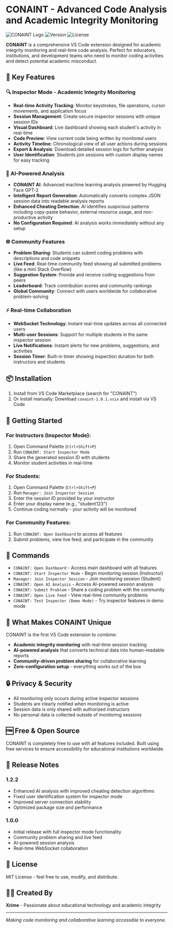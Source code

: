 # CONAINT - Advanced Code Analysis and Academic Integrity Monitoring

![CONAINT Logo](https://img.shields.io/badge/CONAINT-Academic%20Integrity-blue?style=for-the-badge)
![Version](https://img.shields.io/badge/version-1.0.1-green?style=for-the-badge)
![License](https://img.shields.io/badge/license-MIT-yellow?style=for-the-badge)

**CONAINT** is a comprehensive VS Code extension designed for academic integrity monitoring and real-time code analysis. Perfect for educators, institutions, and development teams who need to monitor coding activities and detect potential academic misconduct.

## 🚀 Key Features

### 🔍 Inspector Mode - Academic Integrity Monitoring
- **Real-time Activity Tracking**: Monitor keystrokes, file operations, cursor movements, and application focus
- **Session Management**: Create secure inspector sessions with unique session IDs
- **Visual Dashboard**: Live dashboard showing each student's activity in real-time
- **Code Preview**: View current code being written by monitored users
- **Activity Timeline**: Chronological view of all user actions during sessions
- **Export & Analysis**: Download detailed session logs for further analysis
- **User Identification**: Students join sessions with custom display names for easy tracking

### 🤖 AI-Powered Analysis
- **CONAINT AI**: Advanced machine learning analysis powered by Hugging Face GPT-2
- **Intelligent Report Generation**: Automatically converts complex JSON session data into readable analysis reports
- **Enhanced Cheating Detection**: AI identifies suspicious patterns including copy-paste behavior, external resource usage, and non-productive activity
- **No Configuration Required**: AI analysis works immediately without any setup

### 🌐 Community Features
- **Problem Sharing**: Students can submit coding problems with descriptions and code snippets
- **Live Feed**: Real-time community feed showing all submitted problems (like a mini Stack Overflow)
- **Suggestion System**: Provide and receive coding suggestions from peers
- **Leaderboard**: Track contribution scores and community rankings
- **Global Community**: Connect with users worldwide for collaborative problem-solving

### ⚡ Real-time Collaboration
- **WebSocket Technology**: Instant real-time updates across all connected users
- **Multi-user Sessions**: Support for multiple students in the same inspector session
- **Live Notifications**: Instant alerts for new problems, suggestions, and activities
- **Session Timer**: Built-in timer showing inspection duration for both instructors and students

## 📦 Installation

1. Install from VS Code Marketplace (search for "CONAINT")
2. Or install manually: Download `conaint-1.0.1.vsix` and install via VS Code

## 🎯 Getting Started

### For Instructors (Inspector Mode):
1. Open Command Palette (`Ctrl+Shift+P`)
2. Run `CONAINT: Start Inspector Mode`
3. Share the generated session ID with students
4. Monitor student activities in real-time

### For Students:
1. Open Command Palette (`Ctrl+Shift+P`)
2. Run `Manager: Join Inspector Session`
3. Enter the session ID provided by your instructor
4. Enter your display name (e.g., "student123")
5. Continue coding normally - your activity will be monitored

### For Community Features:
1. Run `CONAINT: Open Dashboard` to access all features
2. Submit problems, view live feed, and participate in the community

## 🔧 Commands

- `CONAINT: Open Dashboard` - Access main dashboard with all features
- `CONAINT: Start Inspector Mode` - Begin monitoring session (Instructor)
- `Manager: Join Inspector Session` - Join monitoring session (Student)
- `CONAINT: Open AI Analysis` - Access AI-powered session analysis
- `CONAINT: Submit Problem` - Share a coding problem with the community
- `CONAINT: Open Live Feed` - View real-time community problems
- `CONAINT: Test Inspector (Demo Mode)` - Try inspector features in demo mode

## 🌟 What Makes CONAINT Unique

CONAINT is the first VS Code extension to combine:
- **Academic integrity monitoring** with real-time session tracking
- **AI-powered analysis** that converts technical data into human-readable reports
- **Community-driven problem sharing** for collaborative learning
- **Zero-configuration setup** - everything works out of the box

## 🔒 Privacy & Security

- All monitoring only occurs during active inspector sessions
- Students are clearly notified when monitoring is active
- Session data is only shared with authorized instructors
- No personal data is collected outside of monitoring sessions

## 🆓 Free & Open Source

CONAINT is completely free to use with all features included. Built using free services to ensure accessibility for educational institutions worldwide.

## 📝 Release Notes

### 1.2.2
- Enhanced AI analysis with improved cheating detection algorithms
- Fixed user identification system for inspector mode
- Improved server connection stability
- Optimized package size and performance

### 1.0.0
- Initial release with full inspector mode functionality
- Community problem sharing and live feed
- AI-powered session analysis
- Real-time WebSocket collaboration

## 📝 License

MIT License - feel free to use, modify, and distribute.

## 👨‍💻 Created By

**Xrime** - Passionate about educational technology and academic integrity

---

*Making code monitoring and collaborative learning accessible to everyone.*
